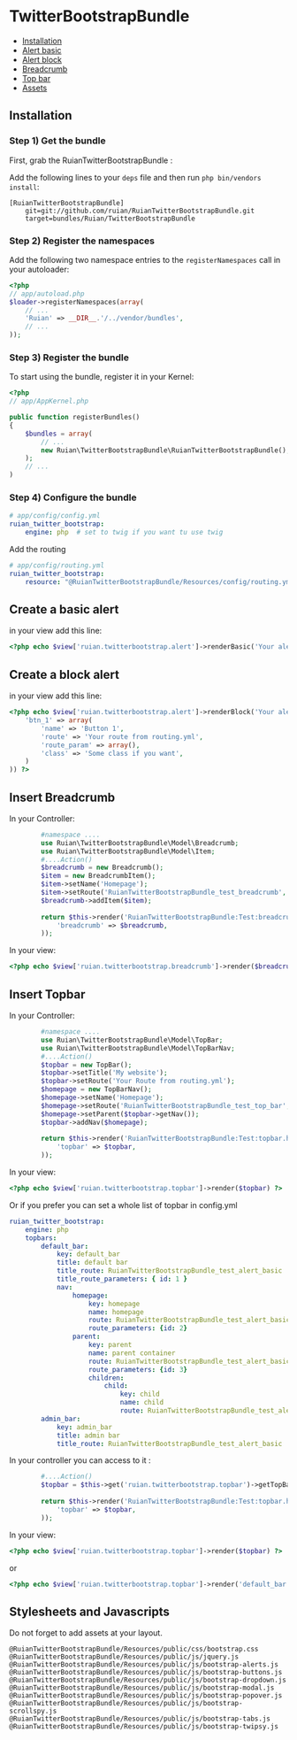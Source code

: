 TwitterBootstrapBundle
===================

* [Installation](#installation)
* [Alert basic](#alert-basic)
* [Alert block](#alert-block)
* [Breadcrumb](#breadcrumb)
* [Top bar](#topbar)
* [Assets](#assets)

<a name="installation"></a>

## Installation

### Step 1) Get the bundle

First, grab the RuianTwitterBootstrapBundle :

Add the following lines to your  `deps` file and then run `php bin/vendors
install`:

```
[RuianTwitterBootstrapBundle]
    git=git://github.com/ruian/RuianTwitterBootstrapBundle.git
    target=bundles/Ruian/TwitterBootstrapBundle
```

### Step 2) Register the namespaces

Add the following two namespace entries to the `registerNamespaces` call
in your autoloader:

``` php
<?php
// app/autoload.php
$loader->registerNamespaces(array(
    // ...
    'Ruian' => __DIR__.'/../vendor/bundles',
    // ...
));
```

### Step 3) Register the bundle

To start using the bundle, register it in your Kernel:

``` php
<?php
// app/AppKernel.php

public function registerBundles()
{
    $bundles = array(
        // ...
        new Ruian\TwitterBootstrapBundle\RuianTwitterBootstrapBundle(),
    );
    // ...
)
```

### Step 4) Configure the bundle


```yaml
# app/config/config.yml
ruian_twitter_bootstrap:
    engine: php  # set to twig if you want tu use twig
```

Add the routing

```yaml
# app/config/routing.yml
ruian_twitter_bootstrap:
    resource: "@RuianTwitterBootstrapBundle/Resources/config/routing.yml"
```

<a name="alert-basic"></a>

## Create a basic alert
in your view add this line:

``` php
<?php echo $view['ruian.twitterbootstrap.alert']->renderBasic('Your alert message here!', 'error') ?>
```

<a name="alert-block"></a>

## Create a block alert
in your view add this line:

``` php
<?php echo $view['ruian.twitterbootstrap.alert']->renderBlock('Your alert message here!', 'error', array(
    'btn_1' => array(
        'name' => 'Button 1',
        'route' => 'Your route from routing.yml',
        'route_param' => array(),
        'class' => 'Some class if you want',
    )
)) ?>
```

<a name="breadcrumb"></a>
## Insert Breadcrumb
In your Controller:

``` php
        #namespace ....
        use Ruian\TwitterBootstrapBundle\Model\Breadcrumb;
        use Ruian\TwitterBootstrapBundle\Model\Item;
        #....Action()
        $breadcrumb = new Breadcrumb();
        $item = new BreadcrumbItem();
        $item->setName('Homepage');
        $item->setRoute('RuianTwitterBootstrapBundle_test_breadcrumb', array());
        $breadcrumb->addItem($item);
        
        return $this->render('RuianTwitterBootstrapBundle:Test:breadcrumb.html.php', array(
            'breadcrumb' => $breadcrumb,
        ));
```
In your view:

``` php
<?php echo $view['ruian.twitterbootstrap.breadcrumb']->render($breadcrumb) ?>
```

<a name="topbar"></a>

## Insert Topbar
In your Controller:

``` php
        #namespace ....
        use Ruian\TwitterBootstrapBundle\Model\TopBar;
        use Ruian\TwitterBootstrapBundle\Model\TopBarNav;
        #....Action()
        $topbar = new TopBar();
        $topbar->setTitle('My website');
        $topbar->setRoute('Your Route from routing.yml');
        $homepage = new TopBarNav();
        $homepage->setName('Homepage');
        $homepage->setRoute('RuianTwitterBootstrapBundle_test_top_bar', array());
        $homepage->setParent($topbar->getNav());
        $topbar->addNav($homepage);
        
        return $this->render('RuianTwitterBootstrapBundle:Test:topbar.html.php', array(
            'topbar' => $topbar,
        ));
```
In your view:

``` php
<?php echo $view['ruian.twitterbootstrap.topbar']->render($topbar) ?>
```

Or if you prefer you can set a whole list of topbar in config.yml

```yaml
ruian_twitter_bootstrap:
    engine: php
    topbars:
        default_bar:
            key: default_bar
            title: default bar
            title_route: RuianTwitterBootstrapBundle_test_alert_basic
            title_route_parameters: { id: 1 }
            nav:
                homepage:
                    key: homepage
                    name: homepage
                    route: RuianTwitterBootstrapBundle_test_alert_basic
                    route_parameters: {id: 2}
                parent:
                    key: parent
                    name: parent container
                    route: RuianTwitterBootstrapBundle_test_alert_basic
                    route_parameters: {id: 3}
                    children:
                        child:
                            key: child
                            name: child
                            route: RuianTwitterBootstrapBundle_test_alert_basic
        admin_bar:
            key: admin_bar
            title: admin bar
            title_route: RuianTwitterBootstrapBundle_test_alert_basic
```

In your controller you can access to it :

```php
        #....Action()
        $topbar = $this->get('ruian.twitterbootstrap.topbar')->getTopBar('default_bar');
        
        return $this->render('RuianTwitterBootstrapBundle:Test:topbar.html.php', array(
            'topbar' => $topbar,
        ));
```

In your view:

``` php
<?php echo $view['ruian.twitterbootstrap.topbar']->render($topbar) ?>
```

or

``` php
<?php echo $view['ruian.twitterbootstrap.topbar']->render('default_bar') ?>
```

<a name="assets"></a>

## Stylesheets and Javascripts

Do not forget to add assets at your layout.

```
@RuianTwitterBootstrapBundle/Resources/public/css/bootstrap.css
@RuianTwitterBootstrapBundle/Resources/public/js/jquery.js
@RuianTwitterBootstrapBundle/Resources/public/js/bootstrap-alerts.js
@RuianTwitterBootstrapBundle/Resources/public/js/bootstrap-buttons.js
@RuianTwitterBootstrapBundle/Resources/public/js/bootstrap-dropdown.js
@RuianTwitterBootstrapBundle/Resources/public/js/bootstrap-modal.js
@RuianTwitterBootstrapBundle/Resources/public/js/bootstrap-popover.js
@RuianTwitterBootstrapBundle/Resources/public/js/bootstrap-scrollspy.js
@RuianTwitterBootstrapBundle/Resources/public/js/bootstrap-tabs.js
@RuianTwitterBootstrapBundle/Resources/public/js/bootstrap-twipsy.js
```
